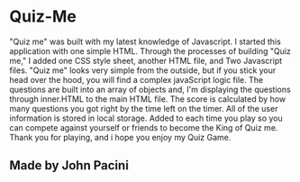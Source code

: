 # Quiz-Me

"Quiz me" was built with my latest knowledge of Javascript. I started this application with one simple HTML. Through the processes of building "Quiz me," I added one CSS style sheet, another HTML file, and Two Javascript files. "Quiz me" looks very simple from the outside, but if you stick your head over the hood, you will find a complex javaScript logic file. The questions are built into an array of objects and, I'm displaying the questions through inner.HTML to the main HTML file. The score is calculated by how many questions you got right by the time left on the timer. All of the user information is stored in local storage. Added to each time you play so you can compete against yourself or friends to become the King of Quiz me. Thank you for playing, and i hope you enjoy my Quiz Game.

## Made by John Pacini


